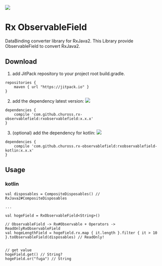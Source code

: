[![](https://jitpack.io/v/chuross/rx-observablefield.svg)](https://jitpack.io/#chuross/rx-observablefield)

# Rx ObservableField

DataBinding converter library for RxJava2.
This Library provide ObservableField to convert RxJava2.

## Download
1. add JitPack repository to your project root build.gradle.
```
repositories {
    maven { url "https://jitpack.io" }
}
```

2. add the dependency latest version: [![](https://jitpack.io/v/chuross/rx-observablefield.svg)](https://jitpack.io/#chuross/rx-observablefield)
```
dependencies {
    compile 'com.github.chuross.rx-observablefield:rxobservablefield:x.x.x'
}
```

3. (optional) add the dependency for kotlin: [![](https://jitpack.io/v/chuross/rx-observablefield.svg)](https://jitpack.io/#chuross/rx-observablefield)
```
dependencies {
    compile 'com.github.chuross.rx-observablefield:rxobservablefield-kotlin:x.x.x'
}
```

## Usage
### kotlin
```
val disposables = CompositeDisposables() // RxJava2#CompositeDisposables

...

val hogeField = RxObservableField<String>()

// ObservableField -> Rx#Observable + Operators -> ReadOnlyRxObservableField
val hogeLengthField = hogeField.rx.map { it.length }.filter { it > 10 }.toObservableField(disposables) // ReadOnly!


// get value
hogeField.get() // String?
hogeField.or("fuga") // String
```
